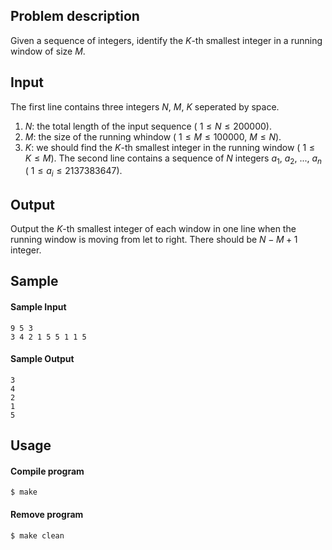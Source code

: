 ## Problem description
Given a sequence of integers, identify the $K$-th smallest integer in a running window of size $M$.

## Input
The first line contains three integers $N$, $M$, $K$ seperated by space.
1. $N$: the total length of the input sequence ( $1 \leq N \leq 200000$).
2. $M$: the size of the running whindow ( $1 \leq M \leq 100000$, $M \leq N$).
3. $K$: we should find the $K$-th smallest integer in the running window ( $1 \leq K \leq M$).
The second line contains a sequence of $N$ integers $a_1$, $a_2$, ..., $a_n$ ( $1 \leq a_i \leq 2137383647$).

## Output
Output the $K$-th smallest integer of each window in one line when the running window is moving from let to right.
There should be $N - M + 1$ integer.

## Sample
#### Sample Input
```
9 5 3
3 4 2 1 5 5 1 1 5
```

#### Sample Output
```
3
4
2
1
5
```

## Usage
#### Compile program
```shell
$ make
```
#### Remove program
```shell
$ make clean
```
